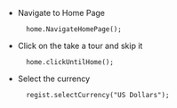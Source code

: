 
- Navigate to Home Page

        home.NavigateHomePage();
- Click on the take a tour and skip it 

        home.clickUntilHome();
 
- Select the currency  
       
        regist.selectCurrency("US Dollars");
        
        
        